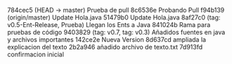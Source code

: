 784cec5 (HEAD -> master) Prueba de pull
8c6536e Probando Pull
f94b139 (origin/master) Update Hola.java
51479b0 Update Hola.java
8af27c0 (tag: v0.5-Ent-Release, Prueba) Llegan los Ents a Java
841024b Rama para pruebas de código
9403829 (tag: v0.7, tag: v0.3) Añadidos fuentes en java y archivos importantes
142ce2e Nueva Version
8d637cd ampliada la explicacion del texto
2b2a946 añadido archivo de texto.txt
7d913fd confirmacion inicial
